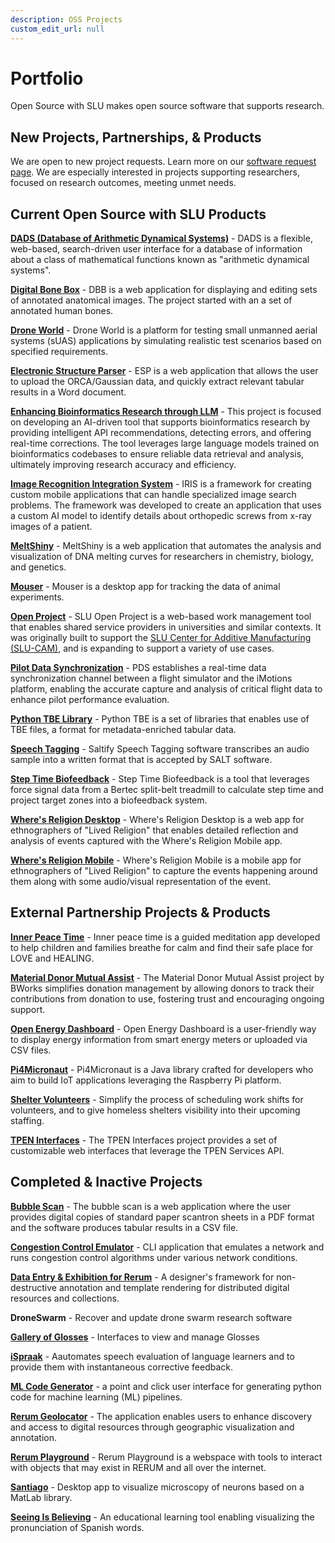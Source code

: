 ```yaml
---
description: OSS Projects
custom_edit_url: null
---
```


# Portfolio

Open Source with SLU makes open source software that supports research.

## New Projects, Partnerships, & Products

We are open to new project requests. Learn more on our [software request page](/connect_with/solutions).
We are especially interested in projects supporting researchers, focused on research outcomes, meeting unmet needs.

## Current Open Source with SLU Products

<!-- **Project Name** One-sentence description of the purpose of the project  -->

**[DADS (Database of Arithmetic Dynamical Systems)](/projects/dads/about.md)** - DADS is a flexible, web-based, search-driven user interface for a database of information about a class of mathematical functions known as "arithmetic dynamical systems".
  
**[Digital Bone Box](projects/digital_bone_box/about.md)** - DBB is a web application for displaying and editing sets of annotated anatomical images. The project started with an a set of annotated human bones.

**[Drone World](projects/droneworld/about.md)** - Drone World is a platform for testing small unmanned aerial systems (sUAS) applications by simulating realistic test scenarios based on specified requirements.

**[Electronic Structure Parser](projects/esp/about.md)** - ESP is a web application that allows the user to upload the ORCA/Gaussian data, and quickly extract relevant tabular results in a Word document.

**[Enhancing Bioinformatics Research through LLM](projects/enhancing_bioinformatics_research_through_LLM/about.md)** - This project is focused on developing an AI-driven tool that supports bioinformatics research by providing intelligent API recommendations, detecting errors, and offering real-time corrections. The tool leverages large language models trained on bioinformatics codebases to ensure reliable data retrieval and analysis, ultimately improving research accuracy and efficiency.

**[Image Recognition Integration System](projects/iris/about.md)** - IRIS is a framework for creating custom mobile applications that can handle specialized image search problems. The framework was developed to create an application that uses a custom AI model to identify details about orthopedic screws from x-ray images of a patient. 
  
**[MeltShiny](projects/meltshiny/about.md)** - MeltShiny is a web application that automates the analysis and visualization of DNA melting curves for researchers in chemistry, biology, and genetics.  
  
**[Mouser](projects/mouser/about.md)** - Mouser is a desktop app for tracking the data of animal experiments.  

**[Open Project](projects/open_project/about.md)** - SLU Open Project is a web-based work management tool that enables shared service providers in universities and similar contexts. It was originally built to support the [SLU Center for Additive Manufacturing (SLU-CAM)](https://www.slu.edu/research/research-institute/big-ideas/slu-cam/index.php), and is expanding to support a variety of use cases.

**[Pilot Data Synchronization](projects/pilot_data_synchronization/about.md)** - PDS establishes a real-time data synchronization channel between a flight simulator and the iMotions platform, enabling the accurate capture and analysis of critical flight data to enhance pilot performance evaluation. 

**[Python TBE Library](https://github.com/oss-slu/python_tbe)** - Python TBE is a set of libraries that enables use of TBE files, a format for metadata-enriched tabular data.
  
**[Speech Tagging](projects/saltify/about.md)** - Saltify Speech Tagging software transcribes an audio sample into a written format that is accepted by SALT software.   

**[Step Time Biofeedback](projects/step_time_biofeedback/about.md)** - Step Time Biofeedback is a tool that leverages force signal data from a Bertec split-belt treadmill to calculate step time and project target zones into a biofeedback system.

**[Where's Religion Desktop](projects/wheres_religion_desktop/about.md)** - Where's Religion Desktop is a web app for ethnographers of "Lived Religion" that enables detailed reflection and analysis of events captured with the Where's Religion Mobile app.  
  
**[Where's Religion Mobile](projects/wheres_religion_mobile/about.md)** - Where's Religion Mobile is a mobile app for ethnographers of "Lived Religion" to capture the events happening around them along with some audio/visual representation of the event.  

## External Partnership Projects & Products

**[Inner Peace Time](projects/innerpeacetime/about.md)** - Inner peace time is a guided meditation app developed to help children and families breathe for calm and find their safe place for LOVE and HEALING.

**[Material Donor Mutual Assist](projects/MDMA/about.md)** - The Material Donor Mutual Assist project by BWorks simplifies donation management by allowing donors to track their contributions from donation to use, fostering trust and encouraging ongoing support.

**[Open Energy Dashboard](projects/open_energy_dashboard/about.md)** - Open Energy Dashboard is a user-friendly way to display energy information from smart energy meters or uploaded via CSV files.
  
**[Pi4Micronaut](projects/pi4micronaut/about.md)** - Pi4Micronaut is a Java library crafted for developers who aim to build IoT applications leveraging the Raspberry Pi platform.

**[Shelter Volunteers](projects/shelter_volunteers/about.md)** - Simplify the process of scheduling work shifts for volunteers, and to give homeless shelters visibility into their upcoming staffing.

**[TPEN Interfaces](projects/tpeninterfaces/about.md)** - The TPEN Interfaces project provides a set of customizable web interfaces that leverage the TPEN Services API.

## Completed & Inactive Projects

**[Bubble Scan](projects/bubblescan/about.md)** - The bubble scan is a web application where the user provides digital copies of standard paper scantron sheets in a PDF format and the software produces tabular results in a CSV file.

**[Congestion Control Emulator](https://github.com/oss-slu/Congestion-control-emulator)** - CLI application that emulates a network and runs congestion control algorithms under various network conditions.

**[Data Entry & Exhibition for Rerum](projects/deer/about.md)** - A designer's framework for non-destructive annotation and template rendering for distributed digital resources and collections.  

**DroneSwarm** - Recover and update drone swarm research software

**[Gallery of Glosses](projects/gallery_of_glosses/about.md)** - Interfaces to view and manage Glosses  

**[iSpraak](projects/ispraak/about.md)** - Aautomates speech evaluation of language learners and to provide them with instantaneous corrective feedback.

**[ML Code Generator](https://github.com/oss-slu/ml_code_generator)** - a point and click user interface for generating python code for machine learning (ML) pipelines.
  
**[Rerum Geolocator](projects/rerum_geolocator/about.md)** - The application enables users to enhance discovery and access to digital resources through geographic visualization and annotation.  

**[Rerum Playground](projects/rerum_playground/about.md)** - Rerum Playground is a webspace with tools to interact with objects that may exist in RERUM and all over the internet.

**[Santiago](https://github.com/oss-slu/Santiago)** - Desktop app to visualize microscopy of neurons based on a MatLab library.

**[Seeing Is Believing](projects/sib/about.md)** - An educational learning tool enabling visualizing the pronunciation of Spanish words.
